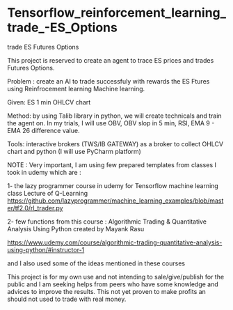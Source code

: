 # Tensorflow_reinforcement_learning_trade_-ES_Options
trade ES Futures Options

This project is reserved to create an agent to trace ES prices and trades Futures Options.

Problem : create an AI to trade successfuly with rewards the ES Ftures using Reinfrocement learning Machine learning.

Given: ES 1 min OHLCV chart

Method: by using Talib library in python, we will create technicals and train the agent on. In my trials, I will use OBV, OBV slop in 5 min, RSI, EMA 9 - EMA 26 difference value.

Tools: interactive brokers (TWS/IB GATEWAY) as a broker to collect OHLCV chart and python (I will use PyCharm platform)

NOTE : Very important, I am using few prepared templates from classes I took in udemy which are :

1-  the lazy programmer course in udemy for Tensorflow machine learning class
 Lecture of Q-Learning
 https://github.com/lazyprogrammer/machine_learning_examples/blob/master/tf2.0/rl_trader.py
 
 2- few functions from this course : Algorithmic Trading & Quantitative Analysis Using Python
 created by Mayank Rasu
 
 https://www.udemy.com/course/algorithmic-trading-quantitative-analysis-using-python/#instructor-1
 
 
 and I also used some of the ideas mentioned in these courses
 
 This project is for my own use and not intending to sale/give/publish for the public and I am seeking helps from peers who have some knowledge and advices to improve the results. This not yet proven to make profits an should not used to trade with real money. 
